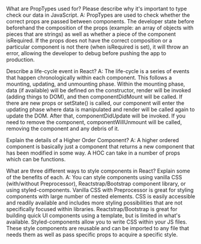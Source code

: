 What are PropTypes used for? Please describe why it's important to type check our data in JavaScript. 
A: PropTypes are used to check whether the correct props are passed between components. The developer state before beforehand the composition of the props (example: an array of objects with pieces that are strings) as well as whether a piece of the component isRequired. If the props does not have the correct composition or a particular component is not there (when isRequired is set), it will throw an error, allowing the developer to debug before pushing the app to production.

 Describe a life-cycle event in React? 
 A: The life-cycle is a series of events that happen chronologically within each component. This follows a mounting, updating, and unmounting phase. Within the mounting phase, data (if available) will be defined on the constructor, render will be invoked (adding things to DOM), and then componentDidMount will be called. If there are new props or setState() is called, our component will enter the updating phase where data is manipulated and render will be called again to update the DOM. After that, componentDidUpdate will be invoked. If you need to remove the component, componentWillUnmount will be called, removing the component and any debris of it.
 

 Explain the details of a Higher Order Component? 
 A: A higher ordered component is basically just a component that returns a new component that has been modified in some way. A HOC can take in a number of props which can be functions.

 What are three different ways to style components in React? Explain some of the benefits of each. 
 A: You can style components using vanilla CSS (with/without Preprocessor), Reactstrap/Bootstrap component library, or using styled-components. Vanilla CSS with Preprocessor is great for styling components with large number of nested elements. CSS is easily accessible and readily available and includes more styling possibilities that are not specifically focused within libraries. Reactstrap/Bootstrap is great for building quick UI components using a template, but is limited in what's available. Styled-components allow you to write CSS within your JS files. These style components are reusable and can be imported to any file that needs them as well as pass specific props to acquire a specific style.